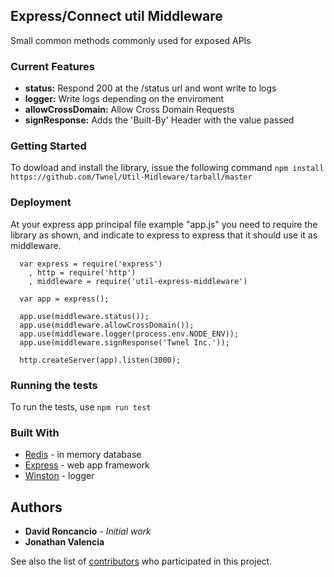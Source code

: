 ## Express/Connect util Middleware

Small common methods commonly used for exposed APIs

### Current Features

* **status:** Respond 200 at the /status url and wont write to logs
* **logger:** Write logs depending on the enviroment
* **allowCrossDomain:** Allow Cross Domain Requests
* **signResponse:** Adds the 'Built-By' Header with the value passed

### Getting Started

To dowload and install the library, issue the following command `npm install https://github.com/Twnel/Util-Midleware/tarball/master`

### Deployment
At your express app principal file example "app.js" you need to require the library as shown, and indicate to express to express that it should use it as middleware.
```
  var express = require('express')
    , http = require('http')
    , middleware = require('util-express-middleware')

  var app = express();

  app.use(middleware.status());
  app.use(middleware.allowCrossDomain());
  app.use(middleware.logger(process.env.NODE_ENV));
  app.use(middleware.signResponse('Twnel Inc.'));

  http.createServer(app).listen(3000);
  ```
 
### Running the tests

To run the tests, use `npm run test`

### Built With

* [Redis](https://redis.io/) - in memory database
* [Express](https://expressjs.com/) - web app framework
* [Winston](https://github.com/winstonjs/winston) - logger

## Authors

* **David Roncancio** - *Initial work*
* **Jonathan Valencia**

See also the list of [contributors](https://github.com/Twnel/Util-Midleware/graphs/contributors) who participated in this project.
